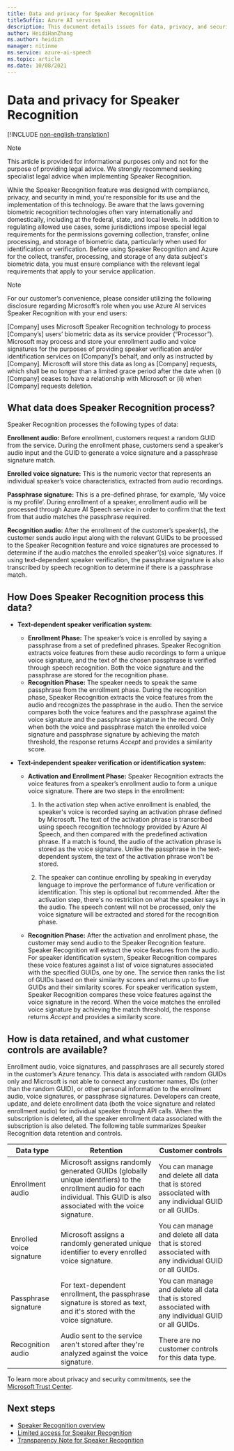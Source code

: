 ```yaml
---
title: Data and privacy for Speaker Recognition
titleSuffix: Azure AI services
description: This document details issues for data, privacy, and security for the Speaker Recognition feature.
author: HeidiHanZhang 
ms.author: heidizh
manager: nitinme
ms.service: azure-ai-speech
ms.topic: article
ms.date: 10/08/2021
---
```


# Data and privacy for Speaker Recognition

[!INCLUDE [non-english-translation](../../includes/non-english-translation.md)]

> [!NOTE]
> This article is provided for informational purposes only and not for the purpose of providing legal advice. We strongly recommend seeking specialist legal advice when implementing Speaker Recognition.

While the Speaker Recognition feature was designed with compliance, privacy, and security in mind, you're responsible for its use and the implementation of this technology. Be aware that the laws governing biometric recognition technologies often vary internationally and domestically, including at the federal, state, and local levels. In addition to regulating allowed use cases, some jurisdictions impose special legal requirements for the permissions governing collection, transfer, online processing, and storage of biometric data, particularly when used for identification or verification. Before using Speaker Recognition and Azure for the collect, transfer, processing, and storage of any data subject's biometric data, you must ensure compliance with the relevant legal requirements that apply to your service application.

> [!NOTE]
> For our customer’s convenience, please consider utilizing the following disclosure regarding Microsoft’s role when you use Azure AI services Speaker Recognition with your end users:
>
> [Company] uses Microsoft Speaker Recognition technology to process [Company’s] users’ biometric data as its service provider (“Processor”). Microsoft may process and store your enrollment audio and voice signatures for the purposes of providing speaker verification and/or identification services on [Company]’s behalf, and only as instructed by [Company]. Microsoft will store this data as long as [Company] requests, which shall be no longer than a limited grace period after the date when (i) [Company] ceases to have a relationship with Microsoft or (ii) when [Company] requests deletion.

## What data does Speaker Recognition process?

Speaker Recognition processes the following types of data:

**Enrollment audio:** Before enrollment, customers request a random GUID from the service. During the enrollment phase, customers send a speaker’s audio input and the GUID to generate a voice signature and a passphrase signature match.

**Enrolled voice signature:** This is the numeric vector that represents an individual speaker’s voice characteristics, extracted from audio recordings. 

**Passphrase signature:** This is a pre-defined phrase, for example, ‘My voice is my profile’.  During enrollment of a speaker, enrollment audio will be processed through Azure AI Speech service in order to confirm that the text from that audio matches the passphrase required. 


**Recognition audio:** After the enrollment of the customer’s speaker(s), the customer sends audio input along with the relevant GUIDs to be processed to the Speaker Recognition feature and voice signatures are processed to determine if the audio matches the enrolled speaker’(s) voice signatures. If using text-dependent speaker verification, the passphrase signature is also transcribed by speech recognition to determine if there is a passphrase match.

## How Does Speaker Recognition process this data?

* **Text-dependent speaker verification system:**
  * **Enrollment Phase:** The speaker’s voice is enrolled by saying a passphrase from a set of predefined phrases. Speaker Recognition extracts voice features from these audio recordings to form a unique voice signature, and the text of the chosen passphrase is verified through speech recognition. Both the voice signature and the passphrase are stored for the recognition phase. 
  * **Recognition Phase:** The speaker needs to speak the same passphrase from the enrollment phase. During the recognition phase, Speaker Recognition extracts the voice features from the audio and recognizes the passphrase in the audio. Then the service compares both the voice features and the passphrase against the voice signature and the passphrase signature in the record. Only when both the voice and passphrase match the enrolled voice signature and passphrase signature by achieving the match threshold, the response returns *Accept* and provides a similarity score.

* **Text-independent speaker verification or identification system:**
  * **Activation and Enrollment Phase:** Speaker Recognition extracts the voice features from a speaker’s enrollment audio to form a unique voice signature. There are two steps in the enrollment:
    1. In the activation step when active enrollment is enabled, the speaker's voice is recorded saying an activation phrase defined by Microsoft. The text of the activation phrase is transcribed using speech recognition technology provided by Azure AI Speech, and then compared with the predefined activation phrase. If a match is found, the audio of the activation phrase is stored as the voice signature. Unlike the passphrase in the text-dependent system, the text of the activation phrase won't be stored.

    2. The speaker can continue enrolling by speaking in everyday language to improve the performance of future verification or identification. This step is optional but recommended. After the activation step, there's no restriction on what the speaker says in the audio. The speech content will not be processed, only the voice signature will be extracted and stored for the recognition phase.
  * **Recognition Phase:** After the activation and enrollment phase, the customer may send audio to the Speaker Recognition feature. Speaker Recognition will extract the voice features from the audio. For speaker identification system, Speaker Recognition compares these voice features against a list of voice signatures associated with the specified GUIDs, one by one. The service then ranks the list of GUIDs based on their similarity scores and returns up to five GUIDs and their similarity scores. For speaker verification system, Speaker Recognition compares these voice features against the voice signature in the record. When the voice matches the enrolled voice signature by achieving the match threshold, the response returns *Accept* and provides a similarity score.

## How is data retained, and what customer controls are available?

Enrollment audio, voice signatures, and passphrases are all securely stored in the customer’s Azure tenancy. This data is associated with random GUIDs only and Microsoft is not able to connect any customer names, IDs (other than the random GUID), or other personal information to the enrollment audio, voice signatures, or passphrase signatures. Developers can create, update, and delete enrollment data (both the voice signature and related enrollment audio) for individual speaker through API calls. When the subscription is deleted, all the speaker enrollment data associated with the subscription is also deleted. The following table summarizes Speaker Recognition data retention and controls.

| **Data type** | **Retention** | **Customer controls** |
|---------------|---------------|-----------------------|
|Enrollment audio|Microsoft assigns randomly generated GUIDs (globally unique identifiers) to the enrollment audio for each individual. This GUID is also associated with the voice signature.|You can manage and delete all data that is stored associated with any individual GUID or all GUIDs.|
|Enrolled voice signature|Microsoft assigns a randomly generated unique identifier to every enrolled voice signature.|You can manage and delete all data that is stored associated with any individual GUID or all GUIDs.|
|Passphrase signature|For text-dependent enrollment, the passphrase signature is stored as text, and it's stored with the voice signature.|You can manage and delete all data that is stored associated with any individual GUID or all GUIDs.|
|Recognition audio|Audio sent to the service aren't stored after they're analyzed against the voice signature.|There are no customer controls for this data type.|

To learn more about privacy and security commitments, see the [Microsoft Trust Center](https://www.microsoft.com/trust-center).

## Next steps

* [Speaker Recognition overview](/azure/ai-services/speech-service/speaker-recognition-overview)
* [Limited access for Speaker Recognition](/azure/ai-foundry/responsible-ai/speech-service/speaker-recognition/limited-access-speaker-recognition?context=/azure/ai-services/speech-service/context/context)
* [Transparency Note for Speaker Recognition](/azure/ai-foundry/responsible-ai/speech-service/speaker-recognition/transparency-note-speaker-recognition?context=/azure/ai-services/speech-service/context/context)
